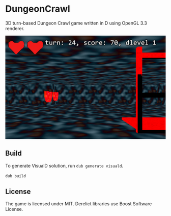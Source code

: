 # DungeonCrawl
3D turn-based Dungeon Crawl game written in D using OpenGL 3.3 renderer.

![Screenshot](/screenshot.jpg)

## Build
To generate VisualD solution, run `dub generate visuald`.

`dub build`

## License
The game is licensed under MIT.
Derelict libraries use Boost Software License.

